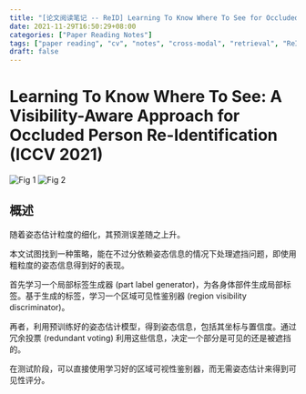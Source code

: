 ```yaml
---
title: "[论文阅读笔记 -- ReID] Learning To Know Where To See for Occluded ReID (ICCV 2021)"
date: 2021-11-29T16:50:29+08:00
categories: ["Paper Reading Notes"]
tags: ["paper reading", "cv", "notes", "cross-modal", "retrieval", "ReID"]
draft: false
---
```


# Learning To Know Where To See: A Visibility-Aware Approach for Occluded Person Re-Identification (ICCV 2021)

![Fig 1](/images/2021/PRN131/1.png)
![Fig 2](/images/2021/PRN131/2.png)

## 概述

随着姿态估计粒度的细化，其预测误差随之上升。  

本文试图找到一种策略，能在不过分依赖姿态信息的情况下处理遮挡问题，即使用粗粒度的姿态信息得到好的表现。  

首先学习一个局部标签生成器 (part label generator)，为各身体部件生成局部标签。基于生成的标签，学习一个区域可见性鉴别器 (region visibility discriminator)。  

再者，利用预训练好的姿态估计模型，得到姿态信息，包括其坐标与置信度。通过冗余投票 (redundant voting) 利用这些信息，决定一个部分是可见的还是被遮挡的。  

在测试阶段，可以直接使用学习好的区域可视性鉴别器，而无需姿态估计来得到可见性评分。  
